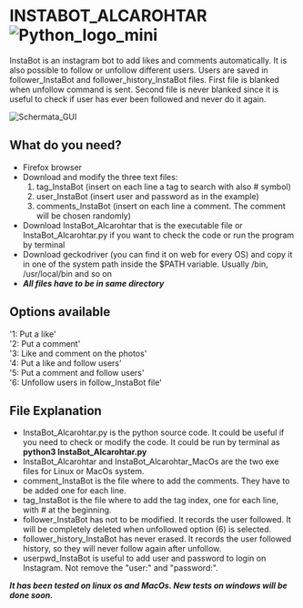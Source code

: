 # INSTABOT_ALCAROHTAR ![Python_logo_mini](https://user-images.githubusercontent.com/89790994/132233323-31f21542-912d-4422-a8ae-3f0cd2d11c8a.jpg)

InstaBot is an instagram bot to add likes and comments automatically. It is also possible to follow or unfollow different users.
Users are saved in follower_InstaBot and follower_history_InstaBot files.
First file is blanked when unfollow command is sent.
Second file is never blanked since it is useful to check if user has ever been followed and never do it again.  


![Schermata_GUI](https://user-images.githubusercontent.com/89790994/132232211-147e7bc8-40d3-44e8-8603-870e5fda091c.jpg)
  
  
## What do you need?
- Firefox browser
- Download and modify the three text files: 
	1. tag_InstaBot (insert on each line a tag to search with also # symbol)
	2. user_InstaBot (insert user and password as in the example)
	3. comments_InstaBot (insert on each line a comment. The comment will be chosen randomly)
- Download InstaBot_Alcarohtar that is the executable file or InstaBot_Alcarohtar.py if you want to check the code or run the program by terminal
- Download geckodriver (you can find it on web for every OS) and copy it in one of the system path inside the $PATH variable. Usually /bin, /usr/local/bin and so on
- ***All files have to be in same directory***

## Options available
'1: Put a like'  
'2: Put a comment'  
'3: Like and comment on the photos'  
'4: Put a like and follow users'  
'5: Put a comment and follow users'  
'6: Unfollow users in follow_InstaBot file'  
  
## File Explanation
- InstaBot_Alcarohtar.py is the python source code. It could be useful if you need to check or modify the code. It could be run by terminal as **python3 InstaBot_Alcarohtar.py**
- InstaBot_Alcarohtar and InstaBot_Alcarohtar_MacOs are the two exe files for Linux or MacOs system. 
- comment_InstaBot is the file where to add the comments. They have to be added one for each line.
- tag_InstaBot is the file where to add the tag index, one for each line, with # at the beginning.
- follower_InstaBot has not to be modified. It records the user followed. It will be completely deleted when unfollowed option (6) is selected. 
- follower_history_InstaBot has never erased. It records the user followed history, so they will never follow again after unfollow.
- userpwd_InstaBot is useful to add user and password to login on Instagram. Not remove the "user:" and "password:".
  
***It has been tested on linux os and MacOs. New tests on windows will be done soon.***  
